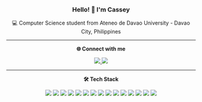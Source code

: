 <h3 align="center">Hello! 👋 I'm Cassey</h3>
<p align="center">💻 Computer Science student from Ateneo de Davao University - Davao City, Philippines 
</p>

---

<p align="center"><b>🌐 Connect with me</b></p>
<p align="center">
  <a href="https://linkedin.com/in/casseygempesaw">
    <img src="https://img.shields.io/badge/LinkedIn-0077B5?style=flat&logo=linkedin&logoColor=white" />
  </a>
  <a href="mailto:casseygempesaw@gmail.com">
    <img src="https://img.shields.io/badge/Gmail-D14836?style=flat&logo=gmail&logoColor=white" />
  </a>
</p>

---

<p align="center"><b>🛠️ Tech Stack</b></p>
<p align="center">
  <img src="https://img.shields.io/badge/HTML5-E34F26?style=flat&logo=html5&logoColor=white" />
  <img src="https://img.shields.io/badge/C++-00599C?style=flat&logo=c%2B%2B&logoColor=white" />
  <img src="https://img.shields.io/badge/Java-ED8B00?style=flat&logo=openjdk&logoColor=white" />
  <img src="https://img.shields.io/badge/JavaScript-F7DF1E?style=flat&logo=javascript&logoColor=black" />
  <img src="https://img.shields.io/badge/Python-3670A0?style=flat&logo=python&logoColor=ffdd54" />
  <img src="https://img.shields.io/badge/React-20232a?style=flat&logo=react&logoColor=61DAFB" />
  <img src="https://img.shields.io/badge/Node.js-6DA55F?style=flat&logo=node.js&logoColor=white" />
  <img src="https://img.shields.io/badge/Next.js-black?style=flat&logo=next.js&logoColor=white" />
  <img src="https://img.shields.io/badge/TailwindCSS-38B2AC?style=flat&logo=tailwind-css&logoColor=white" />
  <img src="https://img.shields.io/badge/PostgreSQL-316192?style=flat&logo=postgresql&logoColor=white" />
  <img src="https://img.shields.io/badge/MySQL-4479A1?style=flat&logo=mysql&logoColor=white" />
  <img src="https://img.shields.io/badge/Pandas-150458?style=flat&logo=pandas&logoColor=white" />
  <img src="https://img.shields.io/badge/NumPy-013243?style=flat&logo=numpy&logoColor=white" />
  <img src="https://img.shields.io/badge/GitHub-121011?style=flat&logo=github&logoColor=white" />
  <img src="https://img.shields.io/badge/Cisco-049fd9?style=flat&logo=cisco&logoColor=black" />
</p>
